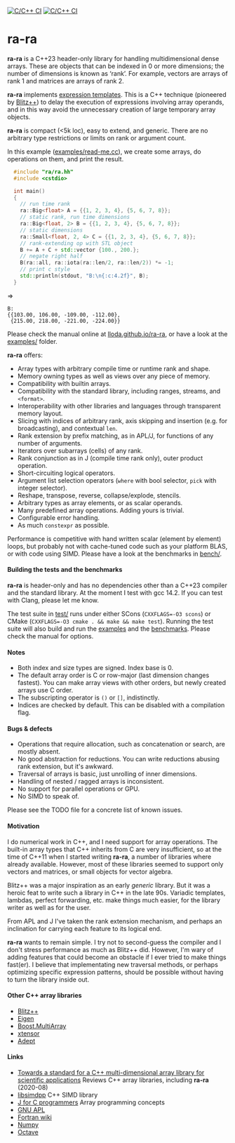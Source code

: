 
[![C/C++ CI](https://github.com/lloda/ra-ra/actions/workflows/gcc14.yml/badge.svg)](https://github.com/lloda/ra-ra/actions/workflows/gcc14.yml) [![C/C++ CI](https://github.com/lloda/ra-ra/actions/workflows/gcc14-no-sanitize.yml/badge.svg)](https://github.com/lloda/ra-ra/actions/workflows/gcc14-no-sanitize.yml)

# ra-ra

**ra-ra** is a C++23 header-only library for handling multidimensional dense arrays. These are objects that can be indexed in 0 or more dimensions; the number of dimensions is known as ‘rank’. For example, vectors are arrays of rank 1 and matrices are arrays of rank 2.

**ra-ra** implements [expression templates](https://en.wikipedia.org/wiki/Expression_templates). This is a C++ technique (pioneered by [Blitz++](http://blitz.sourceforge.net)) to delay the execution of expressions involving array operands, and in this way avoid the unnecessary creation of large temporary array objects.

**ra-ra** is compact (<5k loc), easy to extend, and generic. There are no arbitrary type restrictions or limits on rank or argument count.

In this example ([examples/read-me.cc](examples/read-me.cc)), we create some arrays, do operations on them, and print the result.

```c++
  #include "ra/ra.hh"
  #include <cstdio>

  int main()
  {
    // run time rank
    ra::Big<float> A = {{1, 2, 3, 4}, {5, 6, 7, 8}};
    // static rank, run time dimensions
    ra::Big<float, 2> B = {{1, 2, 3, 4}, {5, 6, 7, 8}};
    // static dimensions
    ra::Small<float, 2, 4> C = {{1, 2, 3, 4}, {5, 6, 7, 8}};
    // rank-extending op with STL object
    B += A + C + std::vector {100., 200.};
    // negate right half
    B(ra::all, ra::iota(ra::len/2, ra::len/2)) *= -1;
    // print c style
    std::println(stdout, "B:\n{:c:4.2f}", B);
  }
```
⇒
```
B:
{{103.00, 106.00, -109.00, -112.00},
 {215.00, 218.00, -221.00, -224.00}}
```

Please check the manual online at [lloda.github.io/ra-ra](https://lloda.github.io/ra-ra), or have a look at the [examples/](examples/) folder.

**ra-ra** offers:

* Array types with arbitrary compile time or runtime rank and shape.
* Memory owning types as well as views over any piece of memory.
* Compatibility with builtin arrays.
* Compatibility with the standard library, including ranges, streams, and `<format>`.
* Interoperability with other libraries and languages through transparent memory layout.
* Slicing with indices of arbitrary rank, axis skipping and insertion (e.g. for broadcasting), and contextual `len`.
* Rank extension by prefix matching, as in APL/J, for functions of any number of arguments.
* Iterators over subarrays (cells) of any rank.
* Rank conjunction as in J (compile time rank only), outer product operation.
* Short-circuiting logical operators.
* Argument list selection operators (`where` with bool selector, `pick` with integer selector).
* Reshape, transpose, reverse, collapse/explode, stencils.
* Arbitrary types as array elements, or as scalar operands.
* Many predefined array operations. Adding yours is trivial.
* Configurable error handling.
* As much `constexpr` as possible.

Performance is competitive with hand written scalar (element by element) loops, but probably not with cache-tuned code such as your platform BLAS, or with code using SIMD. Please have a look at the benchmarks in [bench/](bench/).

#### Building the tests and the benchmarks

**ra-ra** is header-only and has no dependencies other than a C++23 compiler and the standard library. At the moment I test with gcc 14.2. If you can test with Clang, please let me know.

The test suite in [test/](test/) runs under either SCons (`CXXFLAGS=-O3 scons`) or CMake (`CXXFLAGS=-O3 cmake . && make && make test`). Running the test suite will also build and run the [examples](examples/) and the [benchmarks](bench/). Please check the manual for options.

#### Notes

* Both index and size types are signed. Index base is 0.
* The default array order is C or row-major (last dimension changes fastest). You can make array views with other orders, but newly created arrays use C order.
* The subscripting operator is `()` or `[]`, indistinctly.
* Indices are checked by default. This can be disabled with a compilation flag.

#### Bugs & defects

* Operations that require allocation, such as concatenation or search, are mostly absent.
* No good abstraction for reductions. You can write reductions abusing rank extension, but it's awkward.
* Traversal of arrays is basic, just unrolling of inner dimensions.
* Handling of nested / ragged arrays is inconsistent.
* No support for parallel operations or GPU.
* No SIMD to speak of.

Please see the TODO file for a concrete list of known issues.

#### Motivation

I do numerical work in C++, and I need support for array operations. The built-in array types that C++ inherits from C are very insufficient, so at the time of C++11 when I started writing **ra-ra**, a number of libraries where already available. However, most of these libraries seemed to support only vectors and matrices, or small objects for vector algebra.

Blitz++ was a major inspiration as an early *generic* library. But it was a heroic feat to write such a library in C++ in the late 90s. Variadic templates, lambdas, perfect forwarding, etc. make things much easier, for the library writer as well as for the user.

From APL and J I've taken the rank extension mechanism, and perhaps an inclination for carrying each feature to its logical end.

**ra-ra** wants to remain simple. I try not to second-guess the compiler and I don't stress performance as much as Blitz++ did. However, I'm wary of adding features that could become an obstacle if I ever tried to make things fast(er). I believe that implementating new traversal methods, or perhaps optimizing specific expression patterns, should be possible without having to turn the library inside out.

#### Other C++ array libraries

* [Blitz++](http://www.oonumerics.org/blitz/manual/blitz.html)
* [Eigen](https://eigen.tuxfamily.org)
* [Boost.MultiArray](www.boost.org/doc/libs/master/libs/multi_array/doc/user.html)
* [xtensor](https://github.com/QuantStack/xtensor)
* [Adept](http://www.met.reading.ac.uk/clouds/adept/download.html)

#### Links

* [Towards a standard for a C++ multi-dimensional array library for scientific applications](http://www.met.reading.ac.uk/clouds/cpp_arrays/) Reviews C++ array libraries, including **ra-ra** (2020-08)
* [libsimdpp](https://github.com/p12tic/libsimdpp) C++ SIMD library
* [J for C programmers](http://www.jsoftware.com/help/jforc/contents.htm) Array programming concepts
* [GNU APL](https://www.gnu.org/software/apl/)
* [Fortran wiki](http://fortranwiki.org/fortran/show/diff/HomePage)
* [Numpy](https://numpy.org/)
* [Octave](https://www.gnu.org/software/octave/)
